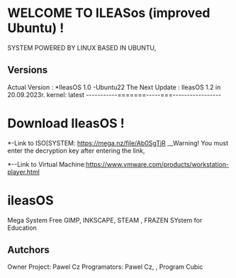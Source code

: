 # WELCOME TO ILEASos (improved Ubuntu) !
  SYSTEM POWERED BY LINUX BASED IN UBUNTU, 
## Versions 
Actual Version : *IleasOS 1.0 -Ubuntu22
The Next Update : IleasOS 1.2 in 20.09.2023r.
kernel: latest
-----------=======-----===-----------------
# Download IleasOS !
*-Link to ISO[SYSTEM: https://mega.nz/file/Ab0SgTjR
__Warning! You must enter the decryption key after entering the link,


*--Link to Virtual Machine:https://www.vmware.com/products/workstation-player.html
#  ileasOS 
Mega System 
Free GIMP, INKSCAPE, STEAM , FRAZEN
SYstem for Education

## Autchors
Owner Project: Pawel Cz
Programators: Pawel Cz, 
, Program Cubic

